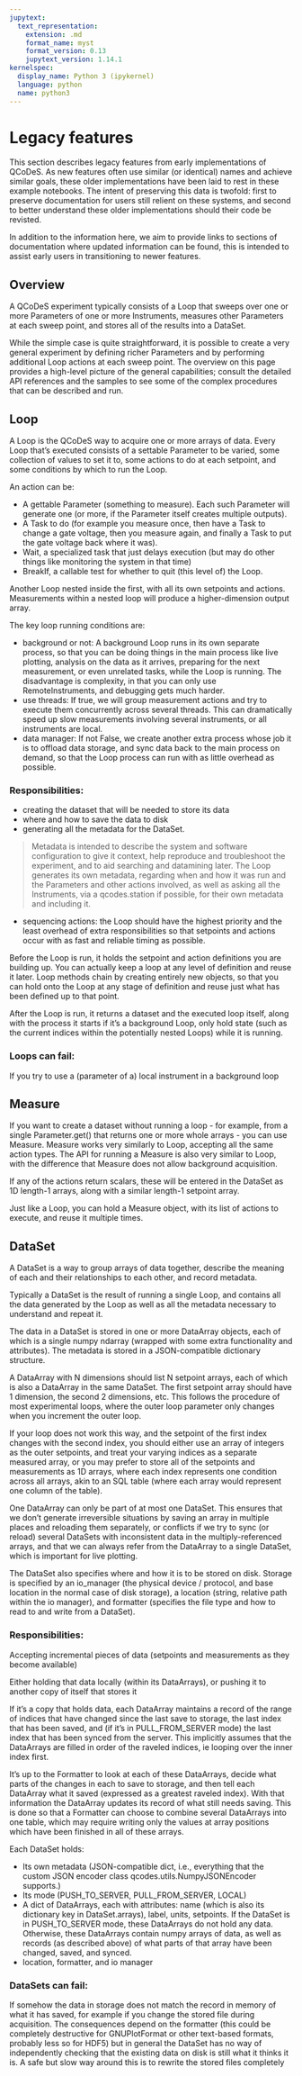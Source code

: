 ```yaml
---
jupytext:
  text_representation:
    extension: .md
    format_name: myst
    format_version: 0.13
    jupytext_version: 1.14.1
kernelspec:
  display_name: Python 3 (ipykernel)
  language: python
  name: python3
---
```


# Legacy features
This section describes legacy features from early implementations of QCoDeS. As new features often use similar (or identical) names and achieve similar goals, these older implementations have been laid to rest in these example notebooks. The intent of preserving this data is twofold: first to preserve documentation for users still relient on these systems, and second to better understand these older implementations should their code be revisted.

In addition to the information here, we aim to provide links to sections of documentation where updated information can be found, this is intended to assist early users in transitioning to newer features.

## Overview
A QCoDeS experiment typically consists of a Loop that sweeps over one or more Parameters of one or more Instruments, measures other Parameters at each sweep point, and stores all of the results into a DataSet.

While the simple case is quite straightforward, it is possible to create a very general experiment by defining richer Parameters and by performing additional Loop actions at each sweep point. The overview on this page provides a high-level picture of the general capabilities; consult the detailed API references and the samples to see some of the complex procedures that can be described and run.


## Loop
A Loop is the QCoDeS way to acquire one or more arrays of data. Every Loop that’s executed consists of a settable Parameter to be varied, some collection of values to set it to, some actions to do at each setpoint, and some conditions by which to run the Loop.

An action can be:
- A gettable Parameter (something to measure). Each such Parameter will generate one (or more, if the Parameter itself creates multiple outputs).
- A Task to do (for example you measure once, then have a Task to change a gate voltage, then you measure again, and finally a Task to put the gate voltage back where it was).
- Wait, a specialized task that just delays execution (but may do other things like monitoring the system in that time)
- BreakIf, a callable test for whether to quit (this level of) the Loop.

Another Loop nested inside the first, with all its own setpoints and actions. Measurements within a nested loop will produce a higher-dimension output array.

The key loop running conditions are:
- background or not: A background Loop runs in its own separate process, so that you can be doing things in the main process like live plotting, analysis on the data as it arrives, preparing for the next measurement, or even unrelated tasks, while the Loop is running. The disadvantage is complexity, in that you can only use RemoteInstruments, and debugging gets much harder.
- use threads: If true, we will group measurement actions and try to execute them concurrently across several threads. This can dramatically speed up slow measurements involving several instruments, or all instruments are local.
- data manager: If not False, we create another extra process whose job it is to offload data storage, and sync data back to the main process on demand, so that the Loop process can run with as little overhead as possible.


### Responsibilities:

- creating the dataset that will be needed to store its data
- where and how to save the data to disk
- generating all the metadata for the DataSet.

> Metadata is intended to describe the system and software configuration to give it context, help reproduce and troubleshoot the experiment, and to aid searching and datamining later. The Loop generates its own metadata, regarding when and how it was run and the Parameters and other actions involved, as well as asking all the Instruments, via a qcodes.station if possible, for their own metadata and including it.

- sequencing actions: the Loop should have the highest priority and the least overhead of extra responsibilities so that setpoints and actions occur with as fast and reliable timing as possible.

Before the Loop is run, it holds the setpoint and action definitions you are building up. You can actually keep a loop at any level of definition and reuse it later. Loop methods chain by creating entirely new objects, so that you can hold onto the Loop at any stage of definition and reuse just what has been defined up to that point.

After the Loop is run, it returns a dataset and the executed loop itself, along with the process it starts if it’s a background Loop, only hold state (such as the current indices within the potentially nested Loops) while it is running.

### Loops can fail:
If you try to use a (parameter of a) local instrument in a background loop

## Measure
If you want to create a dataset without running a loop - for example, from a single Parameter.get() that returns one or more whole arrays - you can use Measure. Measure works very similarly to Loop, accepting all the same action types. The API for running a Measure is also very similar to Loop, with the difference that Measure does not allow background acquisition.

If any of the actions return scalars, these will be entered in the DataSet as 1D length-1 arrays, along with a similar length-1 setpoint array.

Just like a Loop, you can hold a Measure object, with its list of actions to execute, and reuse it multiple times.

## DataSet

A DataSet is a way to group arrays of data together, describe the meaning of each and their relationships to each other, and record metadata.

Typically a DataSet is the result of running a single Loop, and contains all the data generated by the Loop as well as all the metadata necessary to understand and repeat it.

The data in a DataSet is stored in one or more DataArray objects, each of which is a single numpy ndarray (wrapped with some extra functionality and attributes). The metadata is stored in a JSON-compatible dictionary structure.

A DataArray with N dimensions should list N setpoint arrays, each of which is also a DataArray in the same DataSet. The first setpoint array should have 1 dimension, the second 2 dimensions, etc. This follows the procedure of most experimental loops, where the outer loop parameter only changes when you increment the outer loop.

If your loop does not work this way, and the setpoint of the first index changes with the second index, you should either use an array of integers as the outer setpoints, and treat your varying indices as a separate measured array, or you may prefer to store all of the setpoints and measurements as 1D arrays, where each index represents one condition across all arrays, akin to an SQL table (where each array would represent one column of the table).

One DataArray can only be part of at most one DataSet. This ensures that we don’t generate irreversible situations by saving an array in multiple places and reloading them separately, or conflicts if we try to sync (or reload) several DataSets with inconsistent data in the multiply-referenced arrays, and that we can always refer from the DataArray to a single DataSet, which is important for live plotting.

The DataSet also specifies where and how it is to be stored on disk. Storage is specified by an io_manager (the physical device / protocol, and base location in the normal case of disk storage), a location (string, relative path within the io manager), and formatter (specifies the file type and how to read to and write from a DataSet).

### Responsibilities:

Accepting incremental pieces of data (setpoints and measurements as they become available)

Either holding that data locally (within its DataArrays), or pushing it to another copy of itself that stores it

If it’s a copy that holds data, each DataArray maintains a record of the range of indices that have changed since the last save to storage, the last index that has been saved, and (if it’s in PULL_FROM_SERVER mode) the last index that has been synced from the server. This implicitly assumes that the DataArrays are filled in order of the raveled indices, ie looping over the inner index first.

It’s up to the Formatter to look at each of these DataArrays, decide what parts of the changes in each to save to storage, and then tell each DataArray what it saved (expressed as a greatest raveled index). With that information the DataArray updates its record of what still needs saving. This is done so that a Formatter can choose to combine several DataArrays into one table, which may require writing only the values at array positions which have been finished in all of these arrays.

Each DataSet holds:

- Its own metadata (JSON-compatible dict, i.e., everything that the custom JSON encoder class qcodes.utils.NumpyJSONEncoder supports.)
- Its mode (PUSH_TO_SERVER, PULL_FROM_SERVER, LOCAL)
- A dict of DataArrays, each with attributes: name (which is also its dictionary key in DataSet.arrays), label, units, setpoints. If the DataSet is in PUSH_TO_SERVER mode, these DataArrays do not hold any data. Otherwise, these DataArrays contain numpy arrays of data, as well as records (as described above) of what parts of that array have been changed, saved, and synced.
- location, formatter, and io manager

### DataSets can fail:

If somehow the data in storage does not match the record in memory of what it has saved, for example if you change the stored file during acquisition. The consequences depend on the formatter (this could be completely destructive for GNUPlotFormat or other text-based formats, probably less so for HDF5) but in general the DataSet has no way of independently checking that the existing data on disk is still what it thinks it is. A safe but slow way around this is to rewrite the stored files completely

